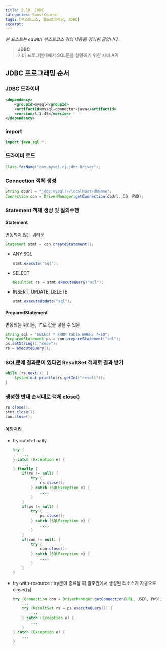 ```yaml
---
title: 2.10. JDBC
categories: BoostCourse
tags: [부스트코스, 웹프로그래밍, JDBC]
excerpt:
---
```

*본 포스트는 edwith 부스트코스 강의 내용을 정리한 글입니다.* 

> **JDBC**  
자바 프로그램내에서 SQL문을 실행하기 위한 자바 API

## JDBC 프로그래밍 순서

### JDBC 드라이버
```xml
<dependency>
	<groupId>mysql</groupId>
	<artifactId>mysql-connector-java</artifactId>
	<version>5.1.45</version>
</dependency>
```

### import
```java
import java.sql.*;
```

### 드라이버 로드
```java
Class.forName("com.mysql.cj.jdbc.Driver");
```

### Connection 객체 생성
```java
String dbUrl = "jdbc:mysql://localhost/dbName";  
Connection con = DriverManager.getConnection(dbUrl, ID, PWD);
```

### Statement 객체 생성 및 질의수행

#### Statement
변동되지 않는 쿼리문  
```java
Statement stmt = con.createStatement();
```  

- ANY SQL
    ```java
    stmt.execute("sql");
    ```  
- SELECT
    ```java
    ResultSet rs = stmt.executeQuery("sql");
    ```  
- INSERT, UPDATE, DELETE
    ```java
    stmt.executeUpdate("sql");
    ```  

#### PreparedStatement
변동되는 쿼리문, '?'로 값을 넣을 수 있음
```java
String sql = "SELECT * FROM table WHERE ?=10";
PreparedStatement ps = con.prepareStatement("sql");
ps.setString(1,"code");
rs = executeQuery();
```

### SQL문에 결과문이 있다면 ResultSet 객체로 결과 받기
```java
while (rs.next()) {
    System.out.println(rs.getInt("result"));
}
```

### 생성한 반대 순서대로 객체 close()
```java
rs.close();  
stmt.close();  
con.close();
```

#### 예외처리
- try-catch-finally  
    ```java
    try {
        ...
    } catch (Exception e) {
        ...
    } finally {
        if(rs != null) {
            try {
                rs.close();
            } catch (SQLException e) {
                ....
            }
        }
        if(ps != null) {
            try {
                ps.close();
            } catch (SQLException e) {
                ....
            }
        }
        if(con != null) {
            try {
                con.close();
            } catch (SQLException e) {
                ....
            }
        }
    }
    ```

- try-with-resource : try문이 종료될 때 괄호안에서 생성된 리소스가 자동으로 close()됨  
    ```java
    try (Connection con = DriverManager.getConnection(URL, USER, PWD); PreparedStatement ps = con.prepareStatement(sql)) {
        ...
        try (ResultSet rs = ps.executeQuery()) {
            ...
        } catch (Exception e) {
            ...
        }
    } catch (Exception e) {
        ...
    }
    ```
